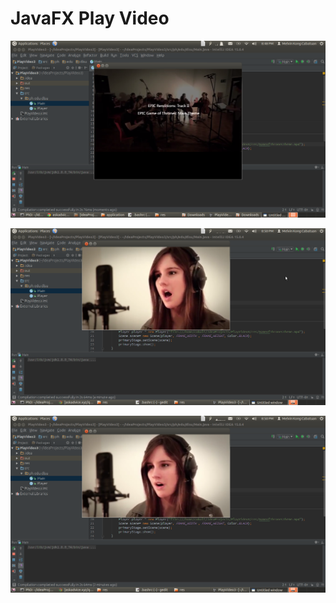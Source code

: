 # JavaFX Play Video

![](https://github.com/melvincabatuan/PlayVideo3/blob/master/capture/Screenshot%20from%202016-03-11%2020:48:23.png)

![](https://github.com/melvincabatuan/PlayVideo3/blob/master/capture/Screenshot%20from%202016-03-11%2020:50:29.png)

![](https://github.com/melvincabatuan/PlayVideo3/blob/master/capture/Screenshot%20from%202016-03-11%2020:50:49.png)
